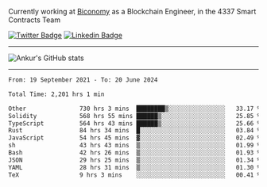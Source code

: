 Currently working at [Biconomy](https://biconomy.io/) as a Blockchain Engineer, in the 4337 Smart Contracts Team

 [![Twitter Badge](https://img.shields.io/badge/-@ankurdubey521-1ca0f1?style=flat-square&labelColor=1ca0f1&logo=twitter&logoColor=white&link=https://twitter.com/ankurdubey521)](https://twitter.com/ankurdubey521) [![Linkedin Badge](https://img.shields.io/badge/-ankurdubey521-blue?style=flat-square&logo=Linkedin&logoColor=white&link=https://www.linkedin.com/in/ankurdubey521/)](https://www.linkedin.com/in/ankurdubey521/)

<hr/>

![Ankur's GitHub stats](https://github-readme-stats.vercel.app/api?username=ankurdubey521&count_private=true&theme=radical)

<hr/>

<!--START_SECTION:waka-->

```txt
From: 19 September 2021 - To: 20 June 2024

Total Time: 2,201 hrs 1 min

Other               730 hrs 3 mins  ████████▒░░░░░░░░░░░░░░░░   33.17 %
Solidity            568 hrs 55 mins ██████▒░░░░░░░░░░░░░░░░░░   25.85 %
TypeScript          564 hrs 43 mins ██████▒░░░░░░░░░░░░░░░░░░   25.66 %
Rust                84 hrs 34 mins  █░░░░░░░░░░░░░░░░░░░░░░░░   03.84 %
JavaScript          54 hrs 45 mins  ▓░░░░░░░░░░░░░░░░░░░░░░░░   02.49 %
sh                  43 hrs 43 mins  ▒░░░░░░░░░░░░░░░░░░░░░░░░   01.99 %
Bash                42 hrs 26 mins  ▒░░░░░░░░░░░░░░░░░░░░░░░░   01.93 %
JSON                29 hrs 25 mins  ▒░░░░░░░░░░░░░░░░░░░░░░░░   01.34 %
YAML                28 hrs 31 mins  ▒░░░░░░░░░░░░░░░░░░░░░░░░   01.30 %
TeX                 9 hrs 3 mins    ░░░░░░░░░░░░░░░░░░░░░░░░░   00.41 %
```

<!--END_SECTION:waka-->
